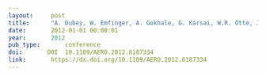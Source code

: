 ```yaml
---
layout:     post
title:      "A. Dubey, W. Emfinger, A. Gokhale, G. Karsai, W.R. Otte, J. Parsons, C. Szabo, A. Coglio, E. Smith, and P. Bose. A software platform for fractionated spacecraft. In Aerospace Conference, 2012 IEEE, 1–20. mar 2012."
date:       2012-01-01 00:00:01
year:       2012
pub_type:       conference
doi:       DOI  10.1109/AERO.2012.6187334
link:       https://dx.doi.org/10.1109/AERO.2012.6187334
---
```

